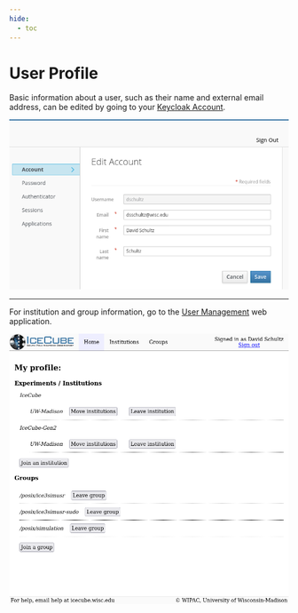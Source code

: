 ```yaml
---
hide:
  - toc
---
```


# User Profile

Basic information about a user, such as their name and external email address,
can be edited by going to your
[Keycloak Account](https://keycloak.icecube.wisc.edu/auth/realms/IceCube/account/).

[![account](images/keycloak_account.png)](https://keycloak.icecube.wisc.edu/auth/realms/IceCube/account/)

---

For institution and group information, go to the
[User Management](user-management.icecube.aq/) web application.

[![profile](images/profile_all.png)](user-management.icecube.aq/)
